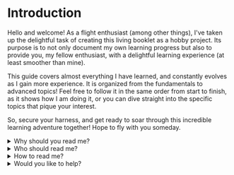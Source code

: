 # Introduction

Hello and welcome! As a flight enthusiast (among other things), I've taken up the delightful task of creating this living booklet as a hobby project. Its purpose is to not only document my own learning progress but also to provide you, my fellow enthusiast, with a delightful learning experience (at least smoother than mine).

This guide covers almost everything I have learned, and constantly evolves as I gain more experience. It is organized from the fundamentals to advanced topics! Feel free to follow it in the same order from start to finish, as it shows how I am doing it, or you can dive straight into the specific topics that pique your interest.

So, secure your harness, and get ready to soar through this incredible learning adventure together! Hope to fly with you someday.

<details>

<summary>Why should you read me?</summary>

Hopefully by now, you know, flying, real or virtual, is not a cheap hobby. Most importantly it needs a considerable amount of time to get started, get good at it and stay good at it. It also requires investment in a good rig, monitor/VR, peripherals, and software. Therefore, it is a good idea to approach it efficiently.\
My primary goal is to lay down a well structured and progressive path to enjoy flying in [Digital Combat Simulator](https://www.digitalcombatsimulator.com/en/) (DCS). Secondly, get better at it. And last but not least, learn about aviation! You never know, someday you have to retire from the virtual air force then you might want to get a job, being a virtual airline pilot.

</details>

<details>

<summary>Who should read me?</summary>

At this moment only the very beginners!

</details>

<details>

<summary>How to read me?</summary>

I will tell you soon!

</details>

<details>

<summary>Would you like to help?</summary>

Well, first you could tell me what you think about this guide. If you are reading on [gitbook.com](https://andybaba.gitbook.io/my-guide-to-flight-sim-dcs/), then you can rank every page separately. If you would like to help even more, leave a contact there too and I will get back to you as soon as I can to discuss it together.

</details>

##
